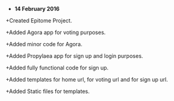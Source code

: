 * **14 February 2016**

+Created Epitome Project.

+Added Agora app for voting purposes.

+Added minor code for Agora.

+Added Propylaea app for sign up and login purposes.

+Added fully functional code for sign up.

+Added templates for home url, for voting url and for sign up url.

+Added Static files for templates.

